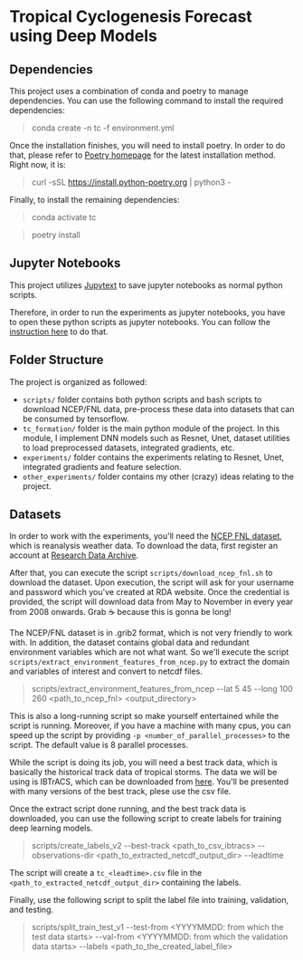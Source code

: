 # Tropical Cyclogenesis Forecast using Deep Models

## Dependencies

This project uses a combination of conda and poetry to manage dependencies.
You can use the following command to install the required dependencies:

> conda create -n tc -f environment.yml

Once the installation finishes,
you will need to install poetry.
In order to do that, please refer to [Poetry homepage](https://python-poetry.org/docs/#installation)
for the latest installation method.
Right now, it is:

> curl -sSL https://install.python-poetry.org | python3 -

Finally, to install the remaining dependencies:

> conda activate tc

> poetry install

## Jupyter Notebooks

This project utilizes [Jupytext](https://github.com/mwouts/jupytext)
to save jupyter notebooks as normal python scripts.

Therefore, in order to run the experiments as jupyter notebooks,
you have to open these python scripts as jupyter notebooks.
You can follow the [instruction here](https://jupytext.readthedocs.io/en/latest/paired-notebooks.html#how-to-open-scripts-with-either-the-text-or-notebook-view-in-jupyter)
to do that.

## Folder Structure

The project is organized as followed:

* `scripts/` folder contains both python scripts and bash scripts to download NCEP/FNL data,
pre-process these data into datasets that can be consumed by tensorflow.
* `tc_formation/` folder is the main python module of the project.
In this module, I implement DNN models such as Resnet, Unet,
dataset utilities to load preprocessed datasets,
integrated gradients, etc.
* `experiments/` folder contains the experiments relating to Resnet, Unet, integrated gradients and feature selection.
* `other_experiments/` folder contains my other (crazy) ideas relating to the project.

## Datasets

In order to work with the experiments,
you'll need the [NCEP FNL dataset](https://rda.ucar.edu/datasets/ds083.2/),
which is reanalysis weather data.
To download the data,
first register an account at [Research Data Archive](https://rda.ucar.edu/).

After that, you can execute the script `scripts/download_ncep_fnl.sh`
to download the dataset.
Upon execution, the script will ask for your username and password which you've created at RDA website.
Once the credential is provided,
the script will download data from May to November in every year from 2008 onwards.
Grab ☕ because this is  gonna be long!

The NCEP/FNL dataset is in .grib2 format,
which is not very friendly to work with.
In addition, the dataset contains global data and redundant environment variables
which are not what want.
So we'll execute the script `scripts/extract_environment_features_from_ncep.py`
to extract the domain and variables of interest and convert to netcdf files.

> scripts/extract_environment_features_from_ncep --lat 5 45 --long 100 260 <path_to_ncep_fnl> <output_directory>

This is also a long-running script so make yourself entertained while the script is running.
Moreover, if you have a machine with many cpus, you can speed up the script by providing
`-p <number_of_parallel_processes>` to the script.
The default value is 8 parallel processes.

While the script is doing its job,
you will need a best track data,
which is basically the historical track data of tropical storms.
The data we will be using is IBTrACS, which can be downloaded from [here](https://www.ncei.noaa.gov/products/international-best-track-archive).
You'll be presented with many versions of the best track,
plese use the csv file.

Once the extract script done running,
and the best track data is downloaded,
you can use the following script to create labels for training deep learning models.

> scripts/create_labels_v2
> --best-track <path_to_csv_ibtracs>
> --observations-dir <path_to_extracted_netcdf_output_dir>
> --leadtime <leadtime>

The script will create a `tc_<leadtime>.csv` file in the `<path_to_extracted_netcdf_output_dir>`
containing the labels.

Finally,
use the following script to split the label file into training, validation, and testing.

> scripts/split_train_test_v1
> --test-from <YYYYMMDD: from which the test data starts>
> --val-from <YYYYMMDD: from which the validation data starts>
> --labels <path_to_the_created_label_file>

